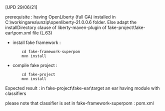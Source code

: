 [UPD 29/06/21]

prerequisite : having OpenLiberty (full GA) installed in C:\workingarea\unzip\openliberty-21.0.0.6 folder. Else adapt the installDirectory clause of liberty-maven-plugin of fake-project\fake-ear\pom.xml file (L.63)

- install fake framework :

          cd fake-framework-superpom
		  mvn install
		  
- compile fake project :

          cd fake-project
		  mvn install
		  
Expected result :
in fake-project\fake-ear\target an ear having module with classifiers


please note that classifier is set in fake-framework-superpom : pom.xml